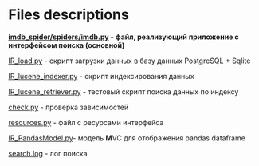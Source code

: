 # Files descriptions

**[imdb_spider/spiders/imdb.py](imdb.py) - файл, реализующий приложение с интерфейсом поиска (основной)**

[IR_load.py](IR_load.py) - скрипт загрузки данных в базу данных PostgreSQL + Sqlite

[IR_lucene_indexer.py](IR_lucene_indexer.py) - скрипт индексирования данных

[IR_lucene_retriever.py](IR_lucene_retriever.py) - тестовый скрипт поиска данных по индексу

[check.py](check.py) - проверка зависимостей

[resources.py](resources.py) - файл с ресурсами интерфейса

[IR_PandasModel.py](IR_PandasModel.py)- модель **M**VC для отображения pandas dataframe 

[search.log](search.log) - лог поиска
